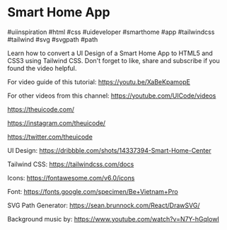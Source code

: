 # Smart Home App
#uiinspiration #html #css #uideveloper #smarthome #app #tailwindcss #tailwind #svg #svgpath #path

Learn how to convert a UI Design of a Smart Home App to HTML5 and CSS3 using Tailwind CSS. Don't forget to like, share and subscribe if you found the video helpful.

For video guide of this tutorial:
https://youtu.be/XaBeKpamopE

For other videos from this channel:
https://youtube.com/UICode/videos

https://theuicode.com/

https://instagram.com/theuicode/

https://twitter.com/theuicode

UI Design: https://dribbble.com/shots/14337394-Smart-Home-Center

Tailwind CSS:
https://tailwindcss.com/docs

Icons:
https://fontawesome.com/v6.0/icons

Font:
https://fonts.google.com/specimen/Be+Vietnam+Pro

SVG Path Generator:
https://sean.brunnock.com/React/DrawSVG/

Background music by:
https://www.youtube.com/watch?v=N7Y-hGqIowI
